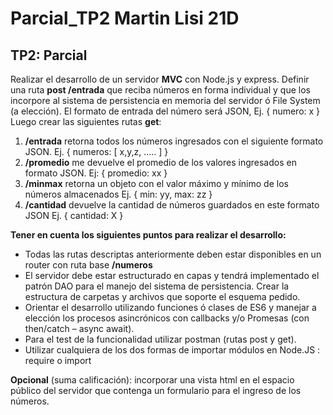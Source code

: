 # Parcial_TP2 Martin Lisi 21D

## TP2: Parcial
Realizar el desarrollo de un servidor **MVC** con Node.js y express.
Definir una ruta **post /entrada** que reciba números en forma individual y que los incorpore
al sistema de persistencia en memoria del servidor ó File System (a elección). El formato de
entrada del número será JSON, Ej. { numero: x }
Luego crear las siguientes rutas **get**:
1) **/entrada** retorna todos los números ingresados con el siguiente formato JSON.
Ej. { numeros: [ x,y,z, ….. ] }
3) **/promedio** me devuelve el promedio de los valores ingresados en formato JSON. Ej:
{ promedio: xx }
4) **/minmax** retorna un objeto con el valor máximo y mínimo de los números almacenados
Ej. { min: yy, max: zz }
5) **/cantidad** devuelve la cantidad de números guardados en este formato JSON
Ej. { cantidad: X }

**Tener en cuenta los siguientes puntos para realizar el desarrollo:**
* Todas las rutas descriptas anteriormente deben estar disponibles en un router con
ruta base **/numeros**
* El servidor debe estar estructurado en capas y tendrá implementado el patrón DAO
para el manejo del sistema de persistencia. Crear la estructura de carpetas y
archivos que soporte el esquema pedido.
* Orientar el desarrollo utilizando funciones ó clases de ES6 y manejar a elección los
procesos asincrónicos con callbacks y/o Promesas (con then/catch – async await).
* Para el test de la funcionalidad utilizar postman (rutas post y get).
* Utilizar cualquiera de los dos formas de importar módulos en Node.JS : require o
import

**Opcional** (suma calificación): incorporar una vista html en el espacio público del servidor
que contenga un formulario para el ingreso de los números.
